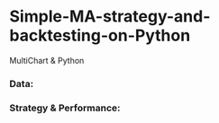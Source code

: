 # Simple-MA-strategy-and-backtesting-on-Python
MultiChart &amp; Python 

### Data:
### Strategy & Performance:
